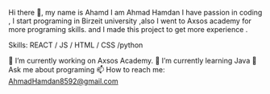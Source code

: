 Hi there 👋, my name is Ahamd
I am Ahmad Hamdan I have passion in coding , I start programing in Birzeit university ,also I went to Axsos academy for more programing skills.
and I made this project to get more experience .

Skills: REACT / JS / HTML / CSS /python

🔭 I’m currently working on Axsos Academy.
🌱 I’m currently learning Java
💬 Ask me about programing
📫 How to reach me: AhmadHamdan8592@gmail.com
